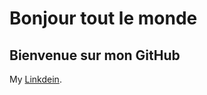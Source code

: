 # Bonjour tout le monde

## Bienvenue sur mon GitHub

My [Linkdein](https://www.linkedin.com/in/augustin-devaux-96997890/).
